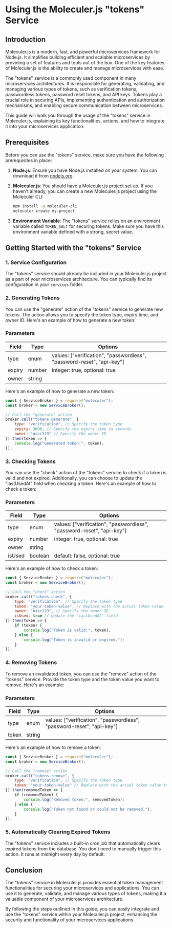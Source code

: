 # Using the Moleculer.js "tokens" Service

## Introduction

Moleculer.js is a modern, fast, and powerful microservices framework for Node.js. It simplifies building efficient and scalable microservices by providing a set of features and tools out of the box. One of the key features of Moleculer.js is the ability to create and manage microservices with ease.

The "tokens" service is a commonly used component in many microservices architectures. It is responsible for generating, validating, and managing various types of tokens, such as verification tokens, passwordless tokens, password reset tokens, and API keys. Tokens play a crucial role in securing APIs, implementing authentication and authorization mechanisms, and enabling secure communication between microservices.

This guide will walk you through the usage of the "tokens" service in Moleculer.js, explaining its key functionalities, actions, and how to integrate it into your microservices application.

## Prerequisites

Before you can use the "tokens" service, make sure you have the following prerequisites in place:

1. **Node.js**: Ensure you have Node.js installed on your system. You can download it from [nodejs.org](https://nodejs.org/).

2. **Moleculer.js**: You should have a Moleculer.js project set up. If you haven't already, you can create a new Moleculer.js project using the Moleculer CLI:

   ```bash
   npm install -g moleculer-cli
   moleculer create my-project
   ```

3. **Environment Variable**: The "tokens" service relies on an environment variable called `TOKEN_SALT` for securing tokens. Make sure you have this environment variable defined with a strong, secret value.

## Getting Started with the "tokens" Service

### 1. Service Configuration

The "tokens" service should already be included in your Moleculer.js project as a part of your microservices architecture. You can typically find its configuration in your `services` folder.


### 2. Generating Tokens

You can use the "generate" action of the "tokens" service to generate new tokens. The action allows you to specify the token type, expiry time, and owner ID. Here's an example of how to generate a new token:

### Parameters

| Field  | Type   | Options                                                |
|--------|--------|--------------------------------------------------------|
| type   | enum   | values: ["verification", "passwordless", "password-reset", "api-key"] |
| expiry | number | integer: true, optional: true                        |
| owner  | string |                                                        |

Here's an example of how to generate a new token:

```javascript
const { ServiceBroker } = require("moleculer");
const broker = new ServiceBroker();

// Call the "generate" action
broker.call("tokens.generate", {
	type: "verification", // Specify the token type
	expiry: 3600, // Specify the expiry time in seconds
	owner: "user123" // Specify the owner ID
}).then(token => {
	console.log("Generated token:", token);
});
```

### 3. Checking Tokens

You can use the "check" action of the "tokens" service to check if a token is valid and not expired. Additionally, you can choose to update the "lastUsedAt" field when checking a token. Here's an example of how to check a token:

### Parameters

| Field  | Type   | Options                                                |
|--------|--------|--------------------------------------------------------|
| type   | enum   | values: ["verification", "passwordless", "password-reset", "api-key"] |
| expiry | number | integer: true, optional: true                        |
| owner  | string |                                                        |
| isUsed | boolean | default: false, optional: true |

Here's an example of how to check a token:

```javascript
const { ServiceBroker } = require("moleculer");
const broker = new ServiceBroker();

// Call the "check" action
broker.call("tokens.check", {
	type: "verification", // Specify the token type
	token: "your-token-value", // Replace with the actual token value
	owner: "user123", // Specify the owner ID
	isUsed: true // Update the "lastUsedAt" field
}).then(token => {
	if (token) {
		console.log("Token is valid:", token);
	} else {
		console.log("Token is invalid or expired.");
	}
});
```

### 4. Removing Tokens

To remove an invalidated token, you can use the "remove" action of the "tokens" service. Provide the token type and the token value you want to remove. Here's an example:

### Parameters

| Field  | Type   | Options                                                |
|--------|--------|--------------------------------------------------------|
| type   | enum   | values: ["verification", "passwordless", "password-reset", "api-key"] |
| token  | string |                                                        |

Here's an example of how to remove a token:

```javascript
const { ServiceBroker } = require("moleculer");
const broker = new ServiceBroker();

// Call the "remove" action
broker.call("tokens.remove", {
	type: "verification", // Specify the token type
	token: "your-token-value" // Replace with the actual token value to remove
}).then(removedToken => {
	if (removedToken) {
		console.log("Removed token:", removedToken);
	} else {
		console.log("Token not found or could not be removed.");
	}
});
```

### 5. Automatically Clearing Expired Tokens

The "tokens" service includes a built-in cron job that automatically clears expired tokens from the database. You don't need to manually trigger this action. It runs at midnight every day by default.

## Conclusion

The "tokens" service in Moleculer.js provides essential token management functionalities for securing your microservices and applications. You can use it to generate, validate, and manage various types of tokens, making it a valuable component of your microservices architecture.

By following the steps outlined in this guide, you can easily integrate and use the "tokens" service within your Moleculer.js project, enhancing the security and functionality of your microservices applications.